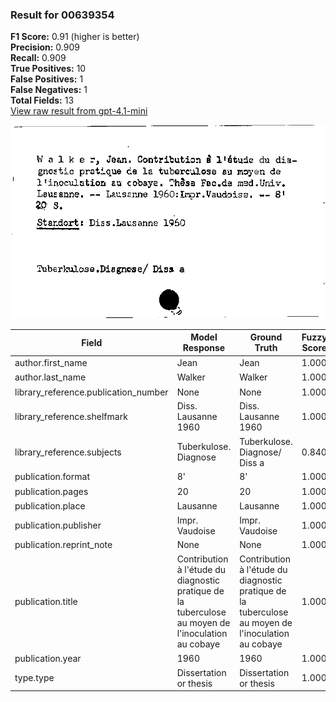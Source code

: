 ### Result for 00639354
**F1 Score:** 0.91 (higher is better)<br>**Precision:** 0.909<br>**Recall:** 0.909<br>**True Positives:** 10<br>**False Positives:** 1<br>**False Negatives:** 1<br>**Total Fields:** 13<br>[View raw result from gpt-4.1-mini](https://github.com/RISE-UNIBAS/humanities_data_benchmark/blob/main/results/2025-09-02/T0161/request_T0161_00639354.json)

<img src="https://github.com/RISE-UNIBAS/humanities_data_benchmark/blob/main/benchmarks/zettelkatalog/images/00639354.jpg?raw=true" alt="00639354" width="600px">

| Field | Model Response | Ground Truth | Fuzzy Score | Match |
|-------|----------------|--------------|-------------|-------|
| author.first_name | Jean | Jean | 1.000 | ✅ |
| author.last_name | Walker | Walker | 1.000 | ✅ |
| library_reference.publication_number | None | None | 1.000 | ✅ |
| library_reference.shelfmark | Diss. Lausanne 1960 | Diss. Lausanne 1960 | 1.000 | ✅ |
| library_reference.subjects | Tuberkulose. Diagnose | Tuberkulose. Diagnose/ Diss a | 0.840 | ❌ |
| publication.format | 8' | 8' | 1.000 | ✅ |
| publication.pages | 20 | 20 | 1.000 | ✅ |
| publication.place | Lausanne | Lausanne | 1.000 | ✅ |
| publication.publisher | Impr. Vaudoise | Impr. Vaudoise | 1.000 | ✅ |
| publication.reprint_note | None | None | 1.000 | ✅ |
| publication.title | Contribution à l'étude du diagnostic pratique de la tuberculose au moyen de l'inoculation au cobaye | Contribution à l'étude du diagnostic pratique de la tuberculose au moyen de l'inoculation au cobaye | 1.000 | ✅ |
| publication.year | 1960 | 1960 | 1.000 | ✅ |
| type.type | Dissertation or thesis | Dissertation or thesis | 1.000 | ✅ |
